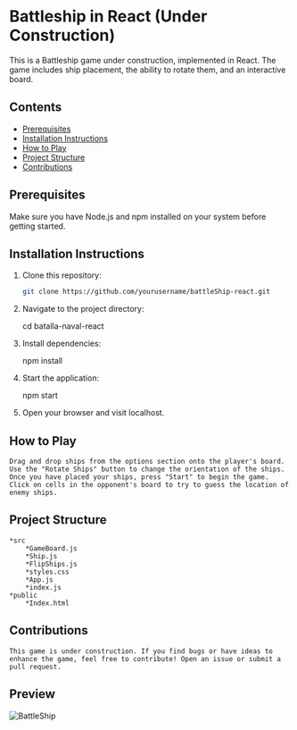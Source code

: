 # Battleship in React (Under Construction)

This is a Battleship game under construction, implemented in React. The game includes ship placement, the ability to rotate them, and an interactive board.

## Contents

- [Prerequisites](#prerequisites)
- [Installation Instructions](#installation-instructions)
- [How to Play](#how-to-play)
- [Project Structure](#project-structure)
- [Contributions](#contributions)

## Prerequisites

Make sure you have Node.js and npm installed on your system before getting started.

## Installation Instructions

1. Clone this repository:

   ```bash
   git clone https://github.com/yourusername/battleShip-react.git

2. Navigate to the project directory:

    cd batalla-naval-react

3. Install dependencies:

    npm install

4. Start the application:

    npm start

5. Open your browser and visit localhost.

## How to Play

    Drag and drop ships from the options section onto the player's board. Use the "Rotate Ships" button to change the orientation of the ships. Once you have placed your ships, press "Start" to begin the game. Click on cells in the opponent's board to try to guess the location of enemy ships.

## Project Structure
    *src
        *GameBoard.js
        *Ship.js
        *FlipShips.js
        *styles.css
        *App.js
        *index.js
    *public
        *Index.html

## Contributions

    This game is under construction. If you find bugs or have ideas to enhance the game, feel free to contribute! Open an issue or submit a pull request.

## Preview

![BattleShip](https://res.cloudinary.com/dxaialbs0/image/upload/v1702068681/git%20hub/vistaprevia_battleShip_p17rig.png)

